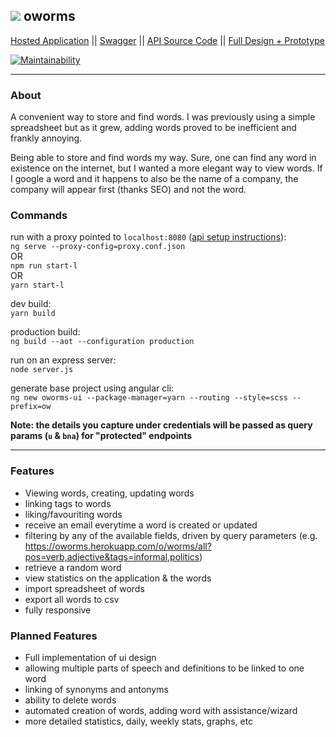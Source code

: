 <img src="https://github.com/noydb/oworms-ui/blob/develop/src/assets/image/logo.svg"></img> oworms
---
[Hosted Application](https://oworms.herokuapp.com) || [Swagger](https://oworms-api.herokuapp.com/swagger-ui/) || [API Source Code](https://github.com/benj-power/oworms-api) || [Full Design + Prototype](https://jamieneslotech.invisionapp.com/console/share/KH37M1CTRA/839061901)

[![Maintainability](https://api.codeclimate.com/v1/badges/022c3d76d9caaf459fbc/maintainability)](https://codeclimate.com/github/noydb/oworms-ui/maintainability)

---
### About

A convenient way to store and find words. I was previously using a simple spreadsheet but as it grew, adding words proved to be inefficient and frankly annoying.

Being able to store and find words my way. Sure, one can find any word in existence on the internet, 
but I wanted a more elegant way to view words. If I google a word and it happens to also be the name 
of a company, the company will appear first (thanks SEO) and not the word.

### Commands

run with a proxy pointed to `localhost:8080` ([api setup instructions](https://github.com/noydb/oworms-api#readme)):\
`ng serve --proxy-config=proxy.conf.json`\
OR\
`npm run start-l`\
OR\
`yarn start-l`

dev build:\
`yarn build`

production build:\
`ng build --aot --configuration production`

run on an express server:\
`node server.js`

generate base project using angular cli:\
`ng new oworms-ui --package-manager=yarn --routing --style=scss --prefix=ow`

**Note: the details you capture under credentials will be passed as query params (`u` & `bna`) for "protected" endpoints**

---

### Features
- Viewing words, creating, updating words
- linking tags to words
- liking/favouriting words
- receive an email everytime a word is created or updated
- filtering by any of the available fields, driven by query parameters (e.g. https://oworms.herokuapp.com/o/worms/all?pos=verb,adjective&tags=informal,politics)
- retrieve a random word
- view statistics on the application & the words
- import spreadsheet of words
- export all words to csv
- fully responsive

### Planned Features
- Full implementation of ui design
- allowing multiple parts of speech and definitions to be linked to one word
- linking of synonyms and antonyms
- ability to delete words
- automated creation of words, adding word with assistance/wizard
- more detailed statistics, daily, weekly stats, graphs, etc
